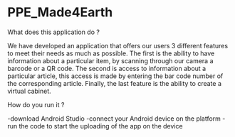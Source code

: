 # PPE_Made4Earth

What does this application do ?

We have developed an application that offers our users 3 different features to meet their needs as much as possible. 
The first is the ability to have information about a particular item, by scanning through our camera a barcode or a QR code. 
The second is access to information about a particular article, this access is made by entering the bar code number of the corresponding article. 
Finally, the last feature is the ability to create a virtual cabinet. 

How do you run it ?

-download Android Studio
-connect your Android device on the platform
-run the code to start the uploading of the app on the device
